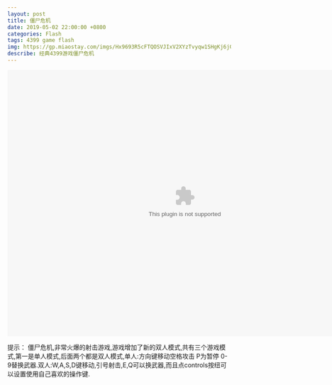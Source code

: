 ```yaml
---
layout: post
title: 僵尸危机
date: 2019-05-02 22:00:00 +0800
categories: Flash
tags: 4399 game flash
img: https://gp.miaostay.com/imgs/Hx9693R5cFTQOSVJIxV2XYzTvyqw1SHgKj6jGHBHjB5MzF9TIrCYL3E1wiVuei5LdCVf3TAIeFV-XrR8p_YaqKyZQrGbXxB6YEKucRfbHrG86e4Sbmhf6-NSW7sAdKIj2ncmypG4nxw72sD-zTNldwqDmV2mYhqHpgARCpJPxUMc9iKsXdW0Pe9iR_mxPtxIW72I4cX25D2L68FQShy7l8cD78EoD4SQXd692FPXZdQICTFlzQ1AMu1bUjn2LbVEi9JY3W1guO5EZcJWslWVBTZcJygE2lKNcZspEW27WxDPOiDxmbROaxdUqXkVQmTM9uKYdiiOkcYG5LLe8uj5VBvyt3Nb1LeSoVSYiSvFfylsqV6Nd1qQ5JCqHKLNxEbB-r57cr1ktYXF-KEpecBKDMpUUdPsDiWuk4geN7nCxG9fPSgLTiw4IqWitOlZK8_WNBsSINYW7_UdKUx0Wp2RnEX0p7ZsH19V-idkcXKLVJXweW_XpV15LFG01riKPp-xTjDTm403PGfmcIBG2xdDsLwy_VhqOAJfkwmnslc2yApFpBmU65hRV2p4R9zOMmzg_vXYJ47X2OKhMlw3S85b8ZbqzAzQ0-muQHpzyEs7tp9TiEAjEbq7UQ5BCBiW2LBIDYHekd7N2QT3IBcyJaKTrg8raNF9vM7bZDoRM7yujaPYhdYFlYbZIa2x-0lWSDPZeouen7N2GSxqU_glhT-s4PTLAQ=w1435-h442-no
describe: 经典4399游戏僵尸危机
---
```


<object width=800px height="600px" data="flash.miaostay.com/assets/flash/%E5%83%B5%E5%B0%B8%E5%8D%B1%E6%9C%BA.swf"></object>


提示：
僵尸危机,非常火爆的射击游戏,游戏增加了新的双人模式,共有三个游戏模式,第一是单人模式,后面两个都是双人模式,单人:方向键移动空格攻击 P为暂停 0-9替换武器.双人:W,A,S,D键移动,引号射击,E,Q可以换武器,而且点controls按纽可以设置使用自己喜欢的操作键.